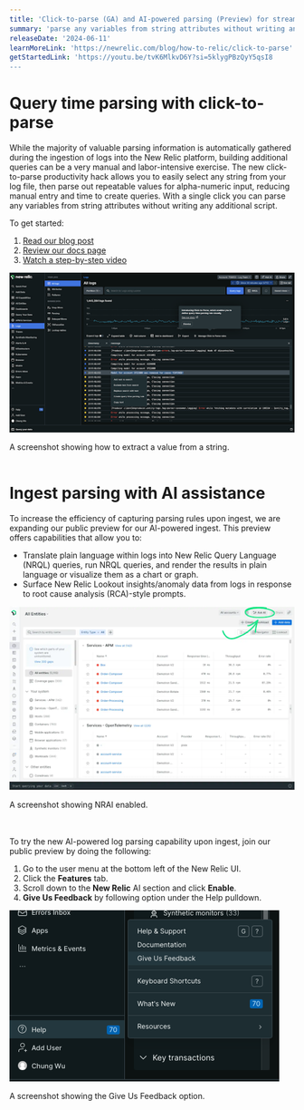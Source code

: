 ```yaml
---
title: 'Click-to-parse (GA) and AI-powered parsing (Preview) for streamlined querying'
summary: 'parse any variables from string attributes without writing any additional script'
releaseDate: '2024-06-11'
learnMoreLink: 'https://newrelic.com/blog/how-to-relic/click-to-parse'
getStartedLink: 'https://youtu.be/tvK6MlkvD6Y?si=5klygPBzQyY5qsI8
---
```

# Query time parsing with click-to-parse
While the majority of valuable parsing information is automatically gathered during the ingestion of logs into the New Relic platform, building additional queries can be a very manual and labor-intensive exercise. The new click-to-parse productivity hack allows you to easily select any string from your log file, then parse out repeatable values for alpha-numeric input, reducing manual entry and time to create queries. With a single click you can parse any variables from string attributes without writing any additional script.


To get started:
1. [Read our blog post](https://newrelic.com/blog/how-to-relic/click-to-parse)
2. [Review our docs page](https://docs.newrelic.com/docs/logs/ui-data/query-time-parsing/)
3. [Watch a step-by-step video](https://www.youtube.com/watch?v=tvK6MlkvD6Y)

![A screenshot showing how to extract a value from a string.](./images/pic2.png "A screenshot showing how to extract a value from a string.")

<figcaption>A screenshot showing how to extract a value from a string.</figcaption>
<br>

# Ingest parsing with AI assistance
To increase the efficiency of capturing parsing rules upon ingest, we are expanding our public preview for our AI-powered ingest. This preview offers capabilities that allow you to:
* Translate plain language within logs into New Relic Query Language (NRQL) queries, run NRQL queries, and render the results in plain language or visualize them as a chart or graph.
* Surface New Relic Lookout insights/anomaly data from logs in response to root cause analysis (RCA)-style prompts.

![A screenshot showing NRAI enabled.](./images/pic1.png "A screenshot showing NRAI enabled.")

<figcaption>A screenshot showing NRAI enabled.</figcaption>
<br>
<br>

To try the new AI-powered log parsing capability upon ingest, join our public preview by doing the following:

1. Go to the user menu at the bottom left of the New Relic UI.
2. Click the **Features** tab.
3. Scroll down to the **New Relic** AI section and click **Enable**.
4. **Give Us Feedback** by following option under the Help pulldown.
   
![A screenshot showing the Give Us Feedback option.](./images/pic3.png "A screenshot showing NRAI enabled.")

<figcaption>A screenshot showing the Give Us Feedback option.</figcaption>
